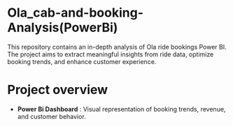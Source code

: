 # Ola_cab-and-booking-Analysis(PowerBi)
This repository contains an in-depth analysis of Ola ride bookings Power BI. The project aims to extract meaningful insights from ride data, optimize booking trends, and enhance customer experience.		
# Project overview
+  **Power Bi Dashboard** : Visual representation of booking trends, revenue, and customer behavior.
